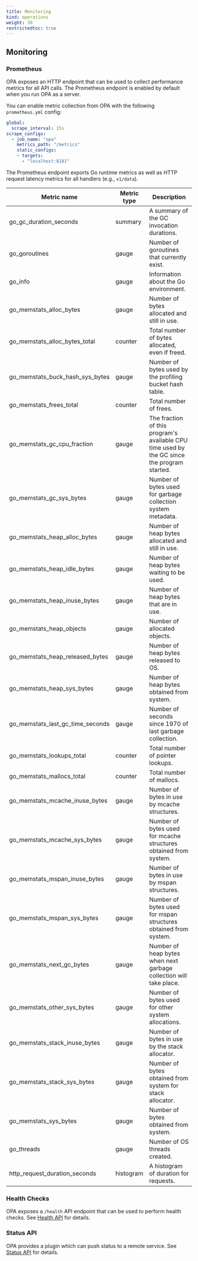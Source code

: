 ```yaml
---
title: Monitoring
kind: operations
weight: 30
restrictedtoc: true
---
```


## Monitoring

### Prometheus

OPA exposes an HTTP endpoint that can be used to collect performance metrics
for all API calls. The Prometheus endpoint is enabled by default when you run
OPA as a server.

You can enable metric collection from OPA with the following `prometheus.yml` config:

```yaml
global:
  scrape_interval: 15s
scrape_configs:
  - job_name: "opa"
    metrics_path: "/metrics"
    static_configs:
    - targets:
      - "localhost:8181"
```

The Prometheus endpoint exports Go runtime metrics as well as HTTP request latency metrics for all handlers (e.g., `v1/data`).

| Metric name | Metric type | Description |
| --- | --- | --- |
| go_gc_duration_seconds | summary | A summary of the GC invocation durations. |
| go_goroutines | gauge | Number of goroutines that currently exist. |
| go_info | gauge | Information about the Go environment. |
| go_memstats_alloc_bytes | gauge | Number of bytes allocated and still in use. |
| go_memstats_alloc_bytes_total | counter | Total number of bytes allocated, even if freed. |
| go_memstats_buck_hash_sys_bytes | gauge | Number of bytes used by the profiling bucket hash table. |
| go_memstats_frees_total | counter | Total number of frees. |
| go_memstats_gc_cpu_fraction | gauge | The fraction of this program's available CPU time used by the GC since the program started. |
| go_memstats_gc_sys_bytes | gauge | Number of bytes used for garbage collection system metadata. |
| go_memstats_heap_alloc_bytes | gauge | Number of heap bytes allocated and still in use. |
| go_memstats_heap_idle_bytes | gauge | Number of heap bytes waiting to be used. |
| go_memstats_heap_inuse_bytes | gauge | Number of heap bytes that are in use. |
| go_memstats_heap_objects | gauge | Number of allocated objects. |
| go_memstats_heap_released_bytes | gauge | Number of heap bytes released to OS. |
| go_memstats_heap_sys_bytes | gauge | Number of heap bytes obtained from system. |
| go_memstats_last_gc_time_seconds | gauge | Number of seconds since 1970 of last garbage collection. |
| go_memstats_lookups_total | counter | Total number of pointer lookups. |
| go_memstats_mallocs_total | counter | Total number of mallocs. |
| go_memstats_mcache_inuse_bytes | gauge | Number of bytes in use by mcache structures. |
| go_memstats_mcache_sys_bytes | gauge | Number of bytes used for mcache structures obtained from system. |
| go_memstats_mspan_inuse_bytes | gauge | Number of bytes in use by mspan structures. |
| go_memstats_mspan_sys_bytes | gauge | Number of bytes used for mspan structures obtained from system. |
| go_memstats_next_gc_bytes | gauge | Number of heap bytes when next garbage collection will take place. |
| go_memstats_other_sys_bytes | gauge | Number of bytes used for other system allocations. |
| go_memstats_stack_inuse_bytes | gauge | Number of bytes in use by the stack allocator. |
| go_memstats_stack_sys_bytes | gauge | Number of bytes obtained from system for stack allocator. |
| go_memstats_sys_bytes | gauge | Number of bytes obtained from system. |
| go_threads | gauge | Number of OS threads created. |
| http_request_duration_seconds | histogram | A histogram of duration for requests. |

### Health Checks

OPA exposes a `/health` API endpoint that can be used to perform health checks.
See [Health API](../rest-api#health-api) for details.

### Status API

OPA provides a plugin which can push status to a remote service.
See [Status API](../management#status) for details.
